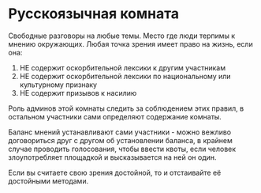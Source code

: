 # Русскоязычная комната

Свободные разговоры на любые темы. Место где люди терпимы к мнению окружающих.
Любая точка зрения имеет право на жизнь, если она:
1) НЕ содержит оскорбительной лексики к другим участникам
2) НЕ содержит оскорбительной лексики по национальному или культурному признаку
3) НЕ содержит призывов к насилию

Роль админов этой комнаты следить за соблюдением этих правил, в остальном участники сами определяют содержание комнаты.

Баланс мнений устанавливают сами участники - можно вежливо договориться друг с другом об установлении баланса, в крайнем случае проводить голосования, чтобы ввести квоты, если человек злоупотребляет площадкой и высказывается на ней он один.

Если вы считаете свою зрения достойной, то и отстаивайте её достойными методами.
